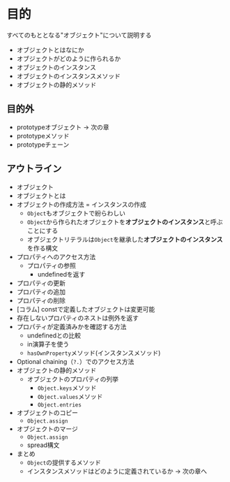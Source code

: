 # 目的

すべてのもととなる"オブジェクト"について説明する

- オブジェクトとはなにか
- オブジェクトがどのように作られるか
- オブジェクトのインスタンス
- オブジェクトのインスタンスメソッド
- オブジェクトの静的メソッド

## 目的外

- prototypeオブジェクト -> 次の章
- prototypeメソッド
- prototypeチェーン

## アウトライン

- オブジェクト
- オブジェクトとは
- オブジェクトの作成方法 = インスタンスの作成
    - `Object`もオブジェクトで紛らわしい
    - `Object`から作られたオブジェクトを**オブジェクトのインスタンス**と呼ぶことにする
    - オブジェクトリテラルは`Object`を継承した**オブジェクトのインスタンス**を作る構文
- プロパティへのアクセス方法
    - プロパティの参照
        - undefinedを返す
- プロパティの更新
- プロパティの追加
- プロパティの削除
- [コラム] constで定義したオブジェクトは変更可能
- 存在しないプロパティのネストは例外を返す
- プロパティが定義済みかを確認する方法
    - undefinedとの比較
    - in演算子を使う
    - `hasOwnProperty`メソッド(インスタンスメソッド)
- Optional chaining（`?.`）でのアクセス方法
- オブジェクトの静的メソッド
    - オブジェクトのプロパティの列挙
        - `Object.keys`メソッド
        - `Object.values`メソッド
        - `Object.entries`
- オブジェクトのコピー
    - `Object.assign`
- オブジェクトのマージ
    - `Object.assign`
    - spread構文 
- まとめ
    - `Object`の提供するメソッド
    - インスタンスメソッドはどのように定義されているか -> 次の章へ
